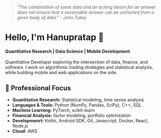 > *"The combination of some data and an aching desire for an answer does not ensure that a reasonable answer can be extracted from a given body of data." - John Tukey*
# Hello, I'm Hanupratap 👋
#### Quantitative Research | Data Science | Mobile Development 

Quantitative Developer exploring the intersection of data, finance, and software. I work on algorithmic trading strategies and statistical analysis, while building mobile and web applications on the side.

## 🔬 Professional Focus
- **Quantitative Research:** Statistical modeling, time series analysis
- **Languages & Tools:** Python (NumPy, Pandas, SciPy), C++, SQL
- **Machine Learning:** PyTorch, scikit-learn
- **Financial Analysis:** factor modeling, portfolio optimization
- **Developmenrt:** Kotlin, Android SDK, Git, Javascript, Docker, React, Node.js
- **Cloud:** AWS

